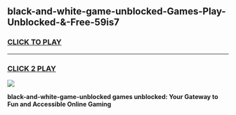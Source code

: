
## black-and-white-game-unblocked-Games-Play-Unblocked-&-Free-59is7
<h3>
<a href="https://premium76.site?title=black-and-white-game-unblocked&ref=24A">CLICK TO PLAY</a></h3>
<hr>

<h3>
<a href="https://premium76.site?title=black-and-white-game-unblocked&ref=24A">CLICK 2 PLAY</a>
  
</h3>

<a href="https://premium76.site?title=black-and-white-game-unblocked&ref=24A"><img src="https://clearcache.store/games.png"></a>


**black-and-white-game-unblocked games unblocked: Your Gateway to Fun and Accessible Online Gaming**
